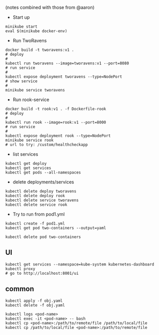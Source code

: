 (notes combined with those from @aaron)

- Start up

```
minikube start
eval $(minikube docker-env)
```

- Run TwoRavens

```
docker build -t tworavens:v1 .
# deploy
#
kubectl run tworavens --image=tworavens:v1 --port=8080
# run service
#
kubectl expose deployment tworavens --type=NodePort
# show service
#
minikube service tworavens
```

- Run rook-service

```
docker build -t rook:v1 . -f Dockerfile-rook
# deploy
#
kubectl run rook --image=rook:v1 --port=8000
# run service
#
kubectl expose deployment rook --type=NodePort
minikube service rook
# url to try: /custom/healthcheckapp
```

- list services

```
kubectl get deploy
kubectl get services
kubectl get pods --all-namespaces
```

- delete deployments/services

```
kubectl delete deploy tworavens
kubectl delete deploy rook
kubectl delete service tworavens
kubectl delete service rook
```

- Try to run from pod1.yml

```
kubectl create -f pod1.yml
kubectl get pod two-containers --output=yaml

kubectl delete pod two-containers

```

## UI

```
kubectl get services --namespace=kube-system kubernetes-dashboard
kubectl proxy
# go to http://localhost:8001/ui
```

## common

```
kubectl apply -f obj.yaml
kubectl delete -f obj.yaml

kubectl logs <pod-name>
kubectl exec -it <pod-name> -- bash
kubectl cp <pod-name>:/path/to/remote/file /path/to/local/file
kubectl cp /path/to/local/file <pod-name>:/path/to/remote/file
```
